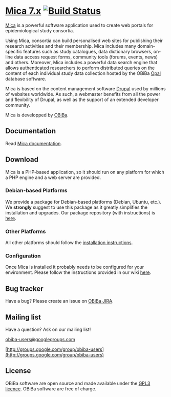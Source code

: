 # [Mica 7.x](http://www.obiba.org/node/174) [![Build Status](http://ci.obiba.org/view/Mica/job/Mica%207.x/badge/icon)](http://ci.obiba.org/view/Mica/job/Mica%207.x/)

[Mica](http://www.obiba.org/node/174) is a powerful software application used to create web portals for epidemiological
study consortia.

Using Mica, consortia can build personalised web sites for publishing their research activities and their membership.
Mica includes many domain-specific features such as study catalogues, data dictionary browsers, on-line data access request
forms, community tools (forums, events, news) and others. Moreover, Mica includes a powerful data search engine that allows
authenticated researchers to perform distributed queries on the content of each individual study data collection hosted
by the OBiBa [Opal](http://www.obiba.org/node/63) database software.

Mica is based on the content management software [Drupal](http://www.drupal.org) used by millions of websites worldwide.
As such, a webmaster benefits from all the power and flexibility of Drupal, as well as the support of an extended developer community.

Mica is developped by [OBiBa](http://www.obiba.org).


## Documentation

Read [Mica documentation](http://wiki.obiba.org/display/MICADOC).


## Download

Mica is a PHP-based application, so it should run on any platform for which a PHP engine and a web server are provided.

### Debian-based Platforms

We provide a package for Debian-based platforms (Debian, Ubuntu, etc.). We **strongly** suggest to use this package as
it greatly simplifies the installation and upgrades.
Our package repository (with instructions) is [here](http://pkg.obiba.org).

### Other Platforms

All other platforms should follow the [installation instructions](http://wiki.obiba.org/display/MICADOC/Mica+Installation+Guide).

### Configuration

Once Mica is installed it probably needs to be configured for your environment. Please follow the instructions provided
in our wiki [here](http://wiki.obiba.org/display/MICADOC).


## Bug tracker

Have a bug? Please create an issue on [OBiBa JIRA](http://jira.obiba.org/jira/browse/MICA).


## Mailing list

Have a question? Ask on our mailing list!

obiba-users@googlegroups.com

[http://groups.google.com/group/obiba-users](http://groups.google.com/group/obiba-users)


## License

OBiBa software are open source and made available under the [GPL3 licence](http://www.obiba.org/node/62).
OBiBa software are free of charge.